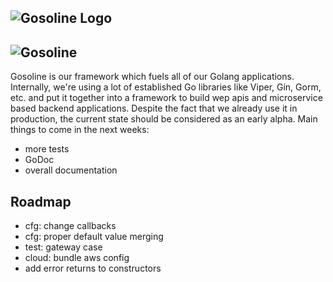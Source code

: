 ![Gosoline Logo](http://cdn.applike-services.info/public/2019/10/23/gosoline.svg)
------------------
![Gosoline](https://github.com/applike/gosoline/workflows/Gosoline/badge.svg)
------------------

Gosoline is our framework which fuels all of our Golang applications. Internally,
we're using a lot of established Go libraries like Viper, Gin, Gorm, etc. and 
put it together into a framework to build wep apis and microservice based 
backend applications. Despite the fact that we already use it in production, 
the current state should be considered as an early alpha. Main things to 
come in the next weeks:


* more tests
* GoDoc
* overall documentation

## Roadmap
* cfg: change callbacks
* cfg: proper default value merging
* test: gateway case
* cloud: bundle aws config
* add error returns to constructors
